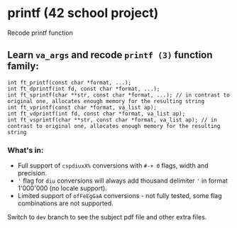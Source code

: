 # printf (42 school project)
Recode printf function

## Learn `va_args` and recode `printf (3)` function family:

```
int ft_printf(const char *format, ...);
int ft_dprintf(int fd, const char *format, ...);
int ft_sprintf(char **str, const char *format, ...); // in contrast to original one, allocates enough memory for the resulting string
int ft_vprintf(const char *format, va_list ap);
int ft_vdprintf(int fd, const char *format, va_list ap);
int ft_vsprintf(char **str, const char *format, va_list ap); // in contrast to original one, allocates enough memory for the resulting string
```

### What's in:

 - Full support of `cspdiuxX%` conversions with `#-+ 0` flags, width and precision.
 - `'` flag for `diu` conversions will always add thousand delimiter `'` in format 1'000'000 (no locale support).
 - Limited support of `ofFeEgGaA` conversions - not fully tested, some flag combinations are not supported.

Switch to `dev` branch to see the subject pdf file and other extra files.
